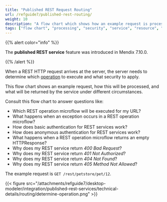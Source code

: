 ```yaml
---
title: "Published REST Request Routing"
url: /refguide7/published-rest-routing/
weight: 10
description: "A flow chart which shows how an example request is processed, what security is applied, and what is returned by the service."
tags: ["flow chart", "processing", "security", "service", "resource", "operation", "method", "authentication", "return code", "published REST"]
---
```


{{% alert color="info" %}}

The **published REST service** feature was introduced in Mendix 7.10.0.

{{% /alert %}}

When a REST HTTP request arrives at the server, the server needs to determine which [operation](/refguide7/published-rest-operation/) to execute and what security to apply.

This flow chart shows an example request, how this will be processed, and what will be returned by the service under different circumstances.

Consult this flow chart to answer questions like:

* Which REST operation microflow will be executed for my URL?
* What happens when an exception occurs in a REST operation microflow?
* How does basic authentication for REST services work?
* How does anonymous authentication for REST services work?
* What happens when a REST operation microflow returns an empty HTTPResponse?
* Why does my REST service return *400 Bad Request*?
* Why does my REST service return *401 Not Authorized*?
* Why does my REST service return *404 Not Found*?
* Why does my REST service return *405 Method Not Allowed*?

The example request is `GET /rest/petstore/pet/12`.

{{< figure src="/attachments/refguide7/desktop-modeler/integration/published-rest-services/technical-details/routing/determine-operation.png" >}}
